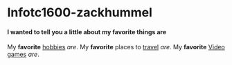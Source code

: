 # Infotc1600-zackhummel 
#### I wanted to tell you a little about my favorite things are
My **favorite** [hobbies](hobbies.md) _are_.
My **favorite** places to [travel](travel.md) _are_.
My **favorite** [Video games](videogames.md) _are_.

